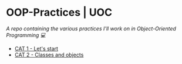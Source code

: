 <!-- *********************************************************************** -->
<!--                                                                         -->
<!--                                         =@@*   +@@+                     -->
<!--                                         =@@*   +@@+ :*%@@@%*:           -->
<!--                                         =@@*   =@@+.@@@=--%@@-          -->
<!--                                         :@@%. .#@@--@@*   +@@* .+%@@@   -->
<!-- README.md                                =%@@@@@@+ =@@*   =@@+.@@@+-=   -->
<!--                                            .---:   -@@#.  *@@--@@*      -->
<!-- By: aperez-b <aperez-b@uoc.edu>                     +@@@@@@@* +@@+      -->
<!--                                                       :-==:.  -@@#      -->
<!-- Created: 2023/03/19 14:56:18 by aperez-b                       +@@@%@   -->
<!-- Updated: 2023/04/11 02:00:09 by aperez-b                                -->
<!--                                                                         -->
<!-- *********************************************************************** -->

# OOP-Practices | UOC

*A repo containing the various practices I'll work on in Object-Oriented Programming 💻*

- [CAT 1 - Let's start](./CAT%201%20-%20Let's%20start)
- [CAT 2 - Classes and objects](./CAT%202%20-%20Classes%20and%20objects)
